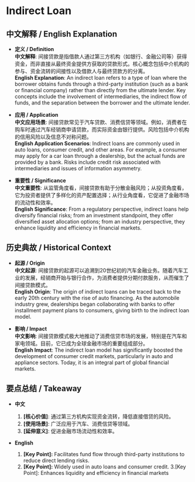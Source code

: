 # Indirect Loan

## 中文解释 / English Explanation

* **定义 / Definition**  
  **中文解释**: 间接贷款是指借款人通过第三方机构（如银行、金融公司等）获得资金，而非直接从最终资金提供方获取的贷款形式。核心概念包括中介机构的参与、资金流转的间接性以及借款人与最终贷款方的分离。  
  **English Explanation**: An indirect loan refers to a type of loan where the borrower obtains funds through a third-party institution (such as a bank or financial company) rather than directly from the ultimate lender. Key concepts include the involvement of intermediaries, the indirect flow of funds, and the separation between the borrower and the ultimate lender.

* **应用 / Application**  
  **中文应用场景**: 间接贷款常见于汽车贷款、消费信贷等领域。例如，消费者在购车时通过汽车经销商申请贷款，而实际资金由银行提供。风险包括中介机构的信用风险以及信息不对称问题。  
  **English Application Scenarios**: Indirect loans are commonly used in auto loans, consumer credit, and other areas. For example, a consumer may apply for a car loan through a dealership, but the actual funds are provided by a bank. Risks include credit risk associated with intermediaries and issues of information asymmetry.

* **重要性 / Significance**  
  **中文重要性**: 从监管角度看，间接贷款有助于分散金融风险；从投资角度看，它为投资者提供了多样化的资产配置选择；从行业角度看，它促进了金融市场的流动性和效率。  
  **English Significance**: From a regulatory perspective, indirect loans help diversify financial risks; from an investment standpoint, they offer diversified asset allocation options; from an industry perspective, they enhance liquidity and efficiency in financial markets.

## 历史典故 / Historical Context

* **起源 / Origin**  
  **中文起源**: 间接贷款的起源可以追溯到20世纪初的汽车金融业务。随着汽车工业的发展，经销商开始与银行合作，为消费者提供分期付款服务，从而催生了间接贷款模式。  
  **English Origin**: The origin of indirect loans can be traced back to the early 20th century with the rise of auto financing. As the automobile industry grew, dealerships began collaborating with banks to offer installment payment plans to consumers, giving birth to the indirect loan model.

* **影响 / Impact**  
  **中文影响**: 间接贷款模式极大地推动了消费信贷市场的发展，特别是在汽车和家电领域。目前，它已成为全球金融市场的重要组成部分。  
  **English Impact**: The indirect loan model has significantly boosted the development of consumer credit markets, particularly in auto and appliance sectors. Today, it is an integral part of global financial markets.

## 要点总结 / Takeaway

* **中文**  
  1. **[核心价值]**:  通过第三方机构实现资金流转，降低直接借贷的风险。
  2. **[使用场景]**:  广泛应用于汽车、消费信贷等领域。
  3. **[延伸意义]**:  促进金融市场流动性和效率。

* **English**  
  1. **[Key Point]:** Facilitates fund flow through third-party institutions to reduce direct lending risks.
  2. **[Key Point]:** Widely used in auto loans and consumer credit.
3.[Key Point]: Enhances liquidity and efficiency in financial markets
